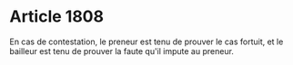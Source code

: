 # Article 1808

En cas de contestation, le preneur est tenu de prouver le cas fortuit, et le bailleur est tenu de prouver la faute qu'il impute au preneur.
